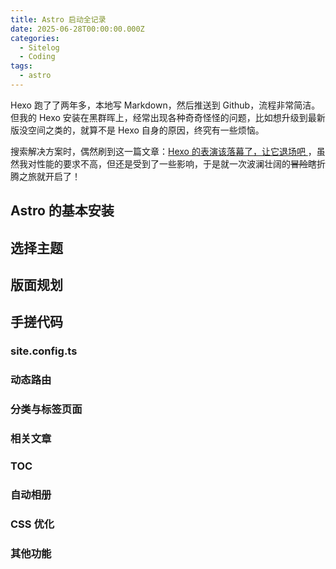 ```yaml
---
title: Astro 启动全记录
date: 2025-06-28T00:00:00.000Z
categories:
  - Sitelog
  - Coding
tags:
  - astro
---
```

Hexo 跑了了两年多，本地写 Markdown，然后推送到 Github，流程非常简洁。但我的 Hexo 安装在黑群晖上，经常出现各种奇奇怪怪的问题，比如想升级到最新版没空间之类的，就算不是 Hexo 自身的原因，终究有一些烦恼。

搜索解决方案时，偶然刷到这一篇文章：[Hexo 的表演该落幕了，让它退场吧
](https://stblog.penclub.club/posts/removeHexo/)，虽然我对性能的要求不高，但还是受到了一些影响，于是就一次波澜壮阔的~~冒险~~瞎折腾之旅就开启了！

## Astro 的基本安装

## 选择主题

## 版面规划

## 手搓代码

### site.config.ts

### 动态路由

### 分类与标签页面

### 相关文章

### TOC

### 自动相册

### CSS 优化

### 其他功能

